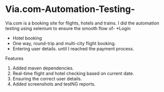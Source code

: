 # Via.com-Automation-Testing-

Via.com is a booking site for flights, hotels and trains. I did the automation testing using selenium to ensure the smooth flow of-
*Login
* Hotel booking
* One way, round-trip and multi-city flight booking.
* Entering user details.
until I reached the payment process.

Features
1) Added maven dependencies.
2) Real-time flight and hotel checking based on current date.
3) Ensuring the correct user details.
4) Added screenshots and testNG reports.
